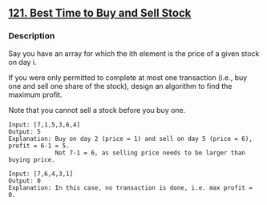 ## [121. Best Time to Buy and Sell Stock][url]

### Description
Say you have an array for which the ith element is the price of a given stock on day i.

If you were only permitted to complete at most one transaction (i.e., buy one and sell one share of the stock), design an algorithm to find the maximum profit.

Note that you cannot sell a stock before you buy one.


```
Input: [7,1,5,3,6,4]
Output: 5
Explanation: Buy on day 2 (price = 1) and sell on day 5 (price = 6), profit = 6-1 = 5.
             Not 7-1 = 6, as selling price needs to be larger than buying price.

```

```
Input: [7,6,4,3,1]
Output: 0
Explanation: In this case, no transaction is done, i.e. max profit = 0.
```






















[url]:https://leetcode.com/problems/best-time-to-buy-and-sell-stock/